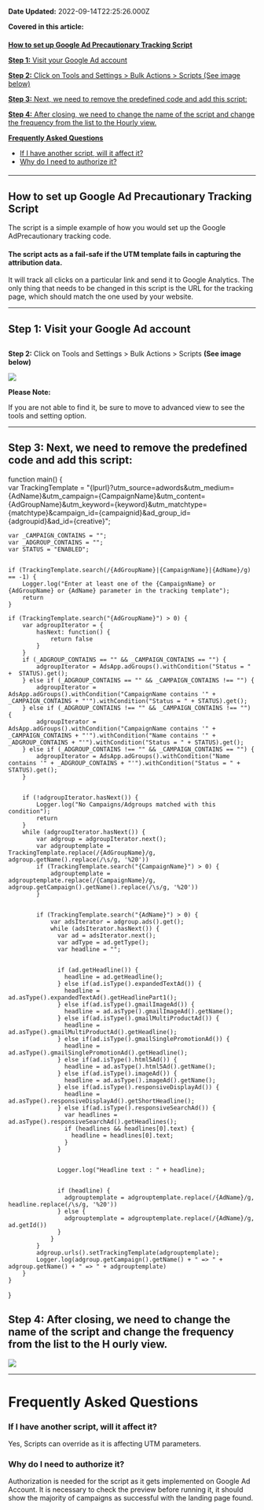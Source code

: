**Date Updated:** 2022-09-14T22:25:26.000Z

**Covered in this article:**

#### [](#How-to-set-up-Google-Ad-Precautionary-Tracking-Script)

  
[**How to set up Google Ad Precautionary Tracking Script**](#How-to-set-up-Google-Ad-Precautionary-Tracking-Script)

[**Step 1:** Visit your Google Ad account](#Step-1%3A%C2%A0Visit-your-Google-Ad-account)

[**Step 2:** Click on Tools and Settings > Bulk Actions > Scripts (See image below) ](#Step-2%3A-Click-on-Tools-and-Settings-%3E-Bulk-Actions-%3E-Scripts-%28See-image-below%29%C2%A0)

[**Step 3:** Next, we need to remove the predefined code and add this script:](#Step-3%3A%C2%A0Next,-we-need-to-remove-the-predefined-code-and-add-this-script%3A)

[**Step 4:** After closing, we need to change the name of the script and change the frequency from the list to the Hourly view.](#Step-4%3A%C2%A0After-closing,-we-need-to-change-the-name-of-the-script-and-change-the-frequency-from-the-list-to-the-Hourly-view.)

  
[**Frequently Asked Questions**](#Frequently-Asked-Questions)

   * [If I have another script, will it affect it?](#If-I-have-another-script,-will-it-affect-it?)
   * [Why do I need to authorize it?](#Why-do-I-need-to-authorize-it?)

####   

  
---

## **How to set up Google Ad Precautionary Tracking Script**

The script is a simple example of how you would set up the Google AdPrecautionary tracking code. 

#### The script acts as a fail-safe if the UTM template fails in capturing the attribution data. 

  
It will track all clicks on a particular link and send it to Google Analytics. The only thing that needs to be changed in this script is the URL for the tracking page, which should match the one used by your website.
  
  
---

## **Step 1:** Visit your Google Ad account

##   
**Step 2:** Click on Tools and Settings > Bulk Actions > Scripts **(See image below)**

![](https://s3.amazonaws.com/cdn.freshdesk.com/data/helpdesk/attachments/production/48241977655/original/vEEGwa2QwMlESew_jEuLDUxkpD7wzoHZ3w.png?1659117941)

  
**Please Note:**

If you are not able to find it, be sure to move to advanced view to see the tools and setting option.

  
---

## **Step 3:** Next, we need to remove the predefined code and add this script:

function main() {  
    var TrackingTemplate = "{lpurl}?utm_source=adwords&utm_medium={AdName}&utm_campaign={CampaignName}&utm_content={AdGroupName}&utm_keyword={keyword}&utm_matchtype={matchtype}&campaign_id={campaignid}&ad_group_id={adgroupid}&ad_id={creative}";  
  
  
    var _CAMPAIGN_CONTAINS = "";  
    var _ADGROUP_CONTAINS = "";  
    var STATUS = "ENABLED";  
  
  
    if (TrackingTemplate.search(/{AdGroupName}|{CampaignName}|{AdName}/g) == -1) {  
        Logger.log("Enter at least one of the {CampaignName} or {AdGroupName} or {AdName} parameter in the tracking template");  
        return  
    }  
      
    if (TrackingTemplate.search("{AdGroupName}") > 0) {  
        var adgroupIterator = {  
            hasNext: function() {  
                return false  
            }  
        }  
        if (_ADGROUP_CONTAINS == "" && _CAMPAIGN_CONTAINS == "") {  
            adgroupIterator = AdsApp.adGroups().withCondition("Status = " +  STATUS).get();  
        } else if (_ADGROUP_CONTAINS == "" && _CAMPAIGN_CONTAINS !== "") {  
            adgroupIterator = AdsApp.adGroups().withCondition("CampaignName contains '" + _CAMPAIGN_CONTAINS + "'").withCondition("Status = " + STATUS).get();  
        } else if (_ADGROUP_CONTAINS !== "" && _CAMPAIGN_CONTAINS !== "") {  
            adgroupIterator = AdsApp.adGroups().withCondition("CampaignName contains '" + _CAMPAIGN_CONTAINS + "'").withCondition("Name contains '" + _ADGROUP_CONTAINS + "'").withCondition("Status = " + STATUS).get();  
        } else if (_ADGROUP_CONTAINS !== "" && _CAMPAIGN_CONTAINS == "") {  
            adgroupIterator = AdsApp.adGroups().withCondition("Name contains '" + _ADGROUP_CONTAINS + "'").withCondition("Status = " + STATUS).get();  
        }  
  
  
        if (!adgroupIterator.hasNext()) {  
            Logger.log("No Campaigns/Adgroups matched with this condition");  
            return  
        }  
        while (adgroupIterator.hasNext()) {  
            var adgroup = adgroupIterator.next();  
            var adgrouptemplate = TrackingTemplate.replace(/{AdGroupName}/g, adgroup.getName().replace(/\s/g, '%20'))  
            if (TrackingTemplate.search("{CampaignName}") > 0) {  
                adgrouptemplate = adgrouptemplate.replace(/{CampaignName}/g, adgroup.getCampaign().getName().replace(/\s/g, '%20'))  
            }  
  
  
            if (TrackingTemplate.search("{AdName}") > 0) {  
                var adsIterator = adgroup.ads().get();  
                while (adsIterator.hasNext()) {  
                  var ad = adsIterator.next();  
                  var adType = ad.getType();  
                  var headline = "";  
  
  
                  if (ad.getHeadline()) {  
                    headline = ad.getHeadline();  
                  } else if(ad.isType().expandedTextAd()) {  
                    headline = ad.asType().expandedTextAd().getHeadlinePart1();  
                  } else if(ad.isType().gmailImageAd()) {  
                    headline = ad.asType().gmailImageAd().getName();  
                  } else if(ad.isType().gmailMultiProductAd()) {  
                    headline = ad.asType().gmailMultiProductAd().getHeadline();  
                  } else if(ad.isType().gmailSinglePromotionAd()) {  
                    headline = ad.asType().gmailSinglePromotionAd().getHeadline();  
                  } else if(ad.isType().html5Ad()) {  
                    headline = ad.asType().html5Ad().getName();  
                  } else if(ad.isType().imageAd()) {  
                    headline = ad.asType().imageAd().getName();  
                  } else if(ad.isType().responsiveDisplayAd()) {  
                    headline = ad.asType().responsiveDisplayAd().getShortHeadline();  
                  } else if(ad.isType().responsiveSearchAd()) {  
                    var headlines = ad.asType().responsiveSearchAd().getHeadlines();  
                    if (headlines && headlines[0].text) {  
                      headline = headlines[0].text;  
                    }  
                  }  
  
  
                  Logger.log("Headline text : " + headline);  
  
  
                  if (headline) {  
                    adgrouptemplate = adgrouptemplate.replace(/{AdName}/g, headline.replace(/\s/g, '%20'))  
                  } else {  
                    adgrouptemplate = adgrouptemplate.replace(/{AdName}/g, ad.getId())  
                  }  
                }  
            }  
            adgroup.urls().setTrackingTemplate(adgrouptemplate);  
            Logger.log(adgroup.getCampaign().getName() + " => " + adgroup.getName() + " => " + adgrouptemplate)  
        }
    }
}

  
##   
  
## **Step 4:** After closing, we need to change the name of the script and change the **frequency** from the list to the **H** **ourly** view.

![](https://s3.amazonaws.com/cdn.freshdesk.com/data/helpdesk/attachments/production/48248384457/original/eWel0Kfb1IBQoxSSLIJ2-oWLVw2oYZZ-_g.png?1661957147)
  
  
---

# **Frequently Asked Questions**

  
### **If I have another script, will it affect it?**

Yes, Scripts can override as it is affecting UTM parameters.
  
  
### **Why do I need to authorize it?**

Authorization is needed for the script as it gets implemented on Google Ad Account. It is necessary to check the preview before running it, it should show the majority of campaigns as successful with the landing page found.
  
  